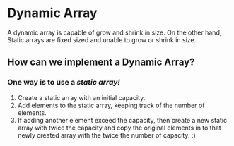 # Dynamic ArrayA dynamic array is capable of grow and shrink in size. On the other hand, Static arrays are fixed sized and unable to grow or shrink in size.## How can we implement a Dynamic Array?### One way is to use a ***static array!***1.	Create a static array with an initial capacity.2.	Add elements to the static array, keeping track of the number of elements.3.	If adding another element exceed the capacity, then create a new static array with twice the capacity and copy the original elements in to that newly created array with the twice the number of capacity. :)